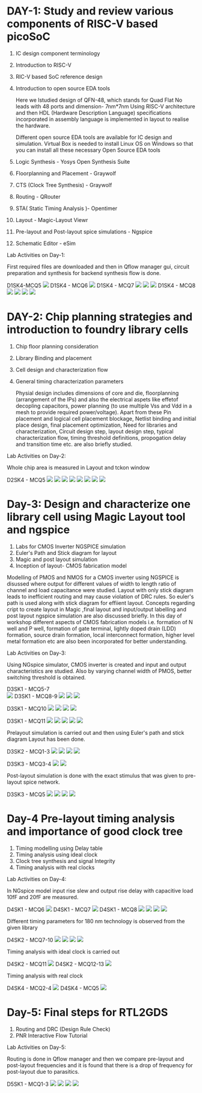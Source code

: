 # DAY-1: Study and review various components of RISC-V based picoSoC
1. IC design component terminology
2. Introduction to RISC-V
3. RIC-V based SoC reference design
4. Introduction to open source EDA tools

     Here we lstudied design of QFN-48, which stands for Quad Flat No leads with 48 ports and dimension- 7nm*7nm
Using RISC-V architecture and then HDL (Hardware Description Language) specifications incorporated in assembly language is implemented in layout to realise the hardware.

     Different open source EDA tools are available for IC design and simulation.
Virtual Box is needed to install Linux OS on Windows so that you can install all these necessary Open Source EDA tools
1. Logic Synthesis - Yosys Open Synthesis Suite 
2. Floorplanning and Placement - Graywolf
3. CTS (Clock Tree Synthesis) -  Graywolf
4. Routing - QRouter
5. STA( Static Timing Analysis )- Opentimer
6. Layout - Magic-Layout Viewr
7. Pre-layout and Post-layout spice simulations - Ngspice
8. Schematic Editor - eSim


Lab Activities on Day-1:

First required files are downloaded and then in Qflow manager gui, circuit preparation and synthesis for backend synthesis flow is done.

D1SK4-MCQ5 
![](1.PNG)
D1SK4 - MCQ6
![](5.PNG)
D1SK4 - MCQ7
![](8.PNG)
![](9.PNG)
![](10.PNG)
D1SK4 - MCQ8
![](12.PNG)
![](13.PNG)
![](14.PNG)
![](15.PNG)


# DAY-2: Chip planning strategies and introduction to foundry library cells
1. Chip floor planning consideration
2. Library Binding and placement
3. Cell design and characterization flow
4. General timing characterization parameters

     Physial design includes  dimensions of core and die, floorplanning (arrangement of the IPs) and also the electrical aspets like effetof decopling capacitors, power planning (to use multiple Vss and Vdd in a mesh to provide required power/voltage). Apart from these Pin placement and logical cell placement blockage, Netlist binding and initial place design, final placement optimization, Need for libraries and characterization, Circuit design step, layout design step, typical characterization flow, timing threshold definitions, propogation delay and transition time etc. are also briefly studied.

Lab Activities on Day-2:

Whole chip area is measured in Layout and tckon window

D2SK4 - MCQ5
![](day-2/1.PNG)
![](day-2/2.PNG)
![](day-2/3.PNG)
![](day-2/4.PNG)
![](day-2/5.PNG)
![](day-2/6.PNG)
![](day-2/7.PNG)
![](day-2/8.PNG)

# Day-3: Design and characterize one library cell using Magic Layout tool and ngspice
1. Labs for CMOS Inverter NGSPICE simulation
2. Euler's Path and Stick diagram for layout
3. Magic and post layout simulation
4. Inception of layout- CMOS fabrication model

Modelling of PMOS and NMOS for a CMOS inverter using NGSPICE is disussed where output for different values of width to length ratio of channel and load capacitance
were studied. Layout with only stick diagram leads to inefficient routing and may cause violation of DRC rules. So euler's path is used along with stick diagram for effiient layout. Concepts regarding cript to create layout in Magic ,final layout and input/output labelling and post layout ngspice simulation are also discussed briefly.
In this day of workshop different aspects of CMOS fabrication models i.e.  formation of N well and P well, formation of gate terminal, lightly doped drain (LDD) formation, source drain formation, local interconnect formation, higher level metal formation etc are also been incorporated for better understanding.
 
 Lab Activities on Day-3:

Using NGspice simulator, CMOS inverter is created and input and output characteristics are studied. Also by varying channel width of PMOS, better switching threshold is obtained.

D3SK1 - MCQ5-7  
![](day-3/1.PNG)
D3SK1 - MCQ8-9
![](day-3/3.PNG)
![](day-3/4.PNG)
![](day-3/5.PNG)

D3SK1 - MCQ10
![](day-3/6.PNG)
![](day-3/8.PNG)
![](day-3/9.PNG)
![](day-3/10.PNG)
 
D3SK1 - MCQ11
![](day-3/11.PNG)
![](day-3/12.PNG)
![](day-3/13.PNG)
![](day-3/14.PNG)
![](day-3/15.PNG)

Prelayout simulation is carried out and then using Euler's path and stick diagram Layout has been done. 

D3SK2 - MCQ1-3
![](day-3/16.PNG)
![](day-3/17.PNG)
![](day-3/18.PNG)
![](day-3/19.PNG)

D3SK3 - MCQ3-4
![](day-3/20.PNG)
![](day-3/22.PNG)

Post-layout simulation is done with the exact stimulus that was given to pre-layout spice network.

D3SK3 - MCQ5
![](day-3/24.PNG)
![](day-3/23.PNG)
![](day-3/27.PNG)
![](day-3/28.PNG)


# Day-4 Pre-layout timing analysis and importance of good clock tree
1. Timing modelling using Delay table
2. Timing analysis using ideal clock
3. Clock tree synthesis and signal Integrity
4. Timing analysis with real clocks

Lab Activities on Day-4:

In NGspice model input rise slew and output rise delay with capacitive load 10fF and 20fF are measured.

D4SK1 - MCQ6
![](day-4/1.PNG)
D4SK1 - MCQ7
![](day-4/1.PNG)
D4SK1 - MCQ8
![](day-4/3.PNG)
![](day-4/4.PNG)
![](day-4/5.PNG)
![](day-4/6.PNG)

Different timing parameters for 180 nm technology is observed from the given library

D4SK2 - MCQ7-10
![](day-4/7.PNG)
![](day-4/8.PNG)
![](day-4/9.PNG)
![](day-4/10.PNG)

Timing analysis with ideal clock is carried out

D4SK2 - MCQ11
![](day-4/11.PNG)
D4SK2 - MCQ12-13
![](day-4/12.PNG)

Timing analysis with real clock

D4SK4 - MCQ2-4
![](day-4/13.PNG)
D4SK4 - MCQ5
![](day-4/13.PNG)

# Day-5: Final steps for RTL2GDS
1. Routing and DRC (Design Rule Check)
2. PNR Interactive Flow Tutorial

Lab Activities on Day-5:

Routing is done in Qflow manager and then we compare pre-layout and post-layout frequencies and it is found that there is a drop of frequency for post-layout due to parasitics. 

D5SK1 - MCQ1-3
![](day-5/1.PNG)
![](day-5/2.PNG)
![](day-5/3.PNG)
![](day-5/4.PNG)






